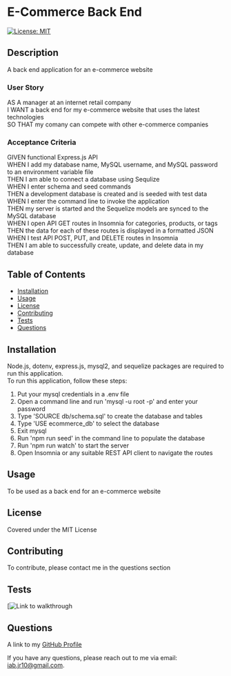 
  <!-- Remove comments after generation as they are to be used as a guide to help get started-->
  # E-Commerce Back End

  [![License: MIT](https://img.shields.io/badge/License-MIT-yellow.svg)](https://opensource.org/licenses/MIT)

  ## Description
  A back end application for an e-commerce website
  ### User Story
  AS A manager at an internet retail company  
  I WANT a back end for my e-commerce website that uses the latest technologies  
  SO THAT my comany can compete with other e-commerce companies

  ### Acceptance Criteria
  GIVEN  functional Express.js API  
  WHEN I add my database name, MySQL username, and MySQL password to an environment variable file  
  THEN I am able to connect a database using Sequlize  
  WHEN I  enter schema and seed commands  
  THEN a development database is created and is seeded with test data  
  WHEN I enter the command line to invoke the application  
  THEN my server is started and the Sequelize models are synced to the MySQL database  
  WHEN I open API GET routes in Insomnia for categories, products, or tags  
  THEN the data for each of these routes is displayed in a formatted JSON  
  WHEN I test API POST, PUT, and DELETE routes in Insomnia  
  THEN I am able to successfully create, update, and delete data in my database
  <!-- Provide a short description explaining the what, why, and how of your project. Use the following questions as a guide:

  - What was your motivation?
  - Why did you build this project?
  - What problem did it solve?
  - What did you learn? -->

  ## Table of Contents

  <!-- Add a table of contents to make it easy for users to find what they need -->
  - [Installation](#installation)
  - [Usage](#usage)
  - [License](#license)
  - [Contributing](#contributing)
  - [Tests](#tests)
  - [Questions](#questions)


  ## Installation
  Node.js, dotenv, express.js, mysql2, and sequelize packages are required to run this application.  
  To run this application, follow these steps:
  1. Put your mysql credentials in a .env file
  2. Open a command line and run 'mysql -u root -p' and enter your password
  3. Type 'SOURCE db/schema.sql' to create the database and tables
  4. Type 'USE ecommerce_db' to select the database
  5. Exit mysql
  6. Run 'npm run seed' in the command line to populate the database
  7. Run 'npm run watch' to start the server
  8. Open Insomnia or any suitable REST API client to navigate the routes

  <!-- What are they steps required to install your project? Provide a step-by-step description of how to get the development environment running. -->

  ## Usage
  To be used as a back end for an e-commerce website

  <!-- Provide instructions and examples for use. Include screenshots as needed.

  To add a screenshot, create an "assets/images" folder in your repository and upload your screenshot to it. Then, using relative filepath, add it to your README using the following syntax:

  "md
  ![alt text](assets/images/screenshot.png)
  " -->
  ## License
  Covered under the MIT License


  <!-- The next section of a high-quality README file is the license. This lets other developer know what they can and cannot do with your project. If you need help choosing a license, refer to [https://choosealicense.com/](https://choosealicence.com/). -->


  ## Contributing
  To contribute, please contact me in the questions section

  <!-- If you would like other developers to contribute to your project, you can include guidelines
  for how they can do so. The Contributor Covenant(https://www.contributor-covenant.org/) is an
  industry standard, but you can always write your own.-->

  ## Tests
  [![Link to walkthrough](https://drive.google.com/file/d/1xEtdq2piGnK0OvHRNENU9fK4u8MO3iJy/view)

  <!-- Go the extra mile and write tests for your application. Then provide examples on how to run them here. -->

  ## Questions
  A link to my [GitHub Profile](https://www.github.com/iab-19)

  If you have any questions, please reach out to me via email: iab.jr10@gmail.com.

